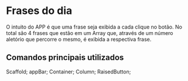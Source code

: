 # Frases do dia

O intuito do APP é que uma frase seja exibida a cada clique no botão. No total são 4 frases que estão em um Array que, através de um número aletório que percorre o mesmo, é exibida a respectiva frase.

## Comandos principais utilizados

Scaffold; appBar; Container; Column; RaisedButton;
